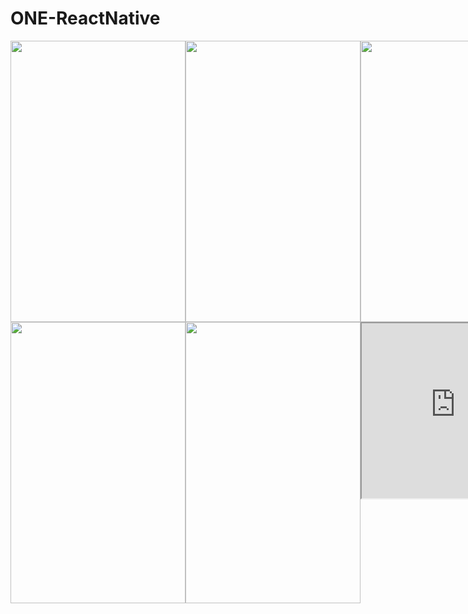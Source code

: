 # ONE-ReactNative
<div style="display:flex;"> 
<img width="280" height="450" src="https://github.com/kenvies/ONE-ReactNative/blob/master/dis/Simulator%20Screen%20Shot%202017年8月16日%20下午3.12.04.png"/>
<img width="280" height="450" src="https://github.com/kenvies/ONE-ReactNative/blob/master/dis/Simulator%20Screen%20Shot%202017年8月16日%20下午3.12.12.png"/>
<img width="280" height="450" src="https://github.com/kenvies/ONE-ReactNative/blob/master/dis/Simulator%20Screen%20Shot%202017年8月16日%20下午3.12.17.png"/>
  </div>
  <div style="display:flex;"> 
<img width="280" height="450" src="https://github.com/kenvies/ONE-ReactNative/blob/master/dis/Simulator%20Screen%20Shot%202017年8月16日%20下午3.12.24.png"/>
<img width="280" height="450" src="https://github.com/kenvies/ONE-ReactNative/blob/master/dis/Simulator%20Screen%20Shot%202017年8月16日%20下午3.12.43.png"/>
<iframe height=280 width=450 src="https://github.com/kenvies/ONE-ReactNative/blob/master/dis/QQ20170816-162202-HD-iloveimg-compressed.gif"/>
  </div>
Usage
-----

### Step One

```
npm install -g react-native-cli
```
### Step Two

```
npm install
```
### Step Three

```
react-native start
```
